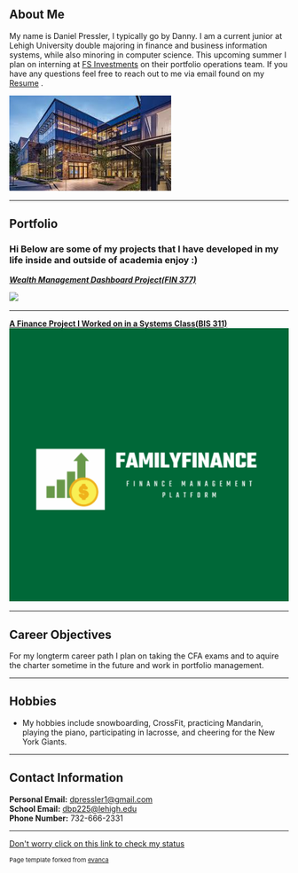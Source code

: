 ## About Me

My name is Daniel Pressler, I typically go by Danny. I am a current junior at Lehigh University double majoring in finance and business information systems, while also minoring in computer science. This upcoming summer I plan on interning at [FS Investments](https://fsinvestments.com/) on their portfolio operations team. If you have any questions feel free to reach out to me via email found on my [Resume](https://docs.google.com/document/d/1OZFo_MYryiSrIePP2O6gl_asl9wdEXH1Pt8VXrazSj0/edit?usp=sharing)
.

<!-- Upload your own photo and change the path -->
<img src="images/BIB.jpeg?raw=true"/>



---

## Portfolio
### Hi Below are some of my projects that I have developed in my life inside and outside of academia enjoy :)


_**[Wealth Management Dashboard Project(FIN 377)](https://wealth-advisor-dashboard-zxeuck5wssugu23mf7cjon.streamlit.app/)**_

<img src="images/DALL·E 2024-05-06 00.55.39 - Logo design for a finance firm called 'The Don Bowen Advisors'. The logo should be sophisticated and modern, incorporating the color green prominently.webp?raw=true"/>

---

 
**[A Finance Project I Worked on in a Systems Class(BIS 311)](https://docs.google.com/document/d/10cHpVjkIyesi2v7P9vyu_-CrYbkO752d7X_vC23LTxU/edit?usp=sharing)** <br> 
<img src="images/Screenshot 2024-05-05 130445.png?raw=true"/>


---

## Career Objectives

For my longterm career path I plan on taking the CFA exams and to aquire the charter sometime in the future and work in portfolio management.

---

## Hobbies

- My hobbies include snowboarding, CrossFit, practicing Mandarin, playing the piano, participating in lacrosse, and cheering for the New York Giants.

---

## Contact Information
**Personal Email:** dpressler1@gmail.com <br>
**School Email:** dbp225@lehigh.edu <br>
**Phone Number:** 732-666-2331 <br>

---

[Don't worry click on this link to check my status](https://memes.com/m/LQW0kZNp4ej)


<p style="font-size:11px">Page template forked from <a href="https://github.com/evanca/quick-portfolio">evanca</a></p>
<!-- Remove above link if you don't want to attibute -->
